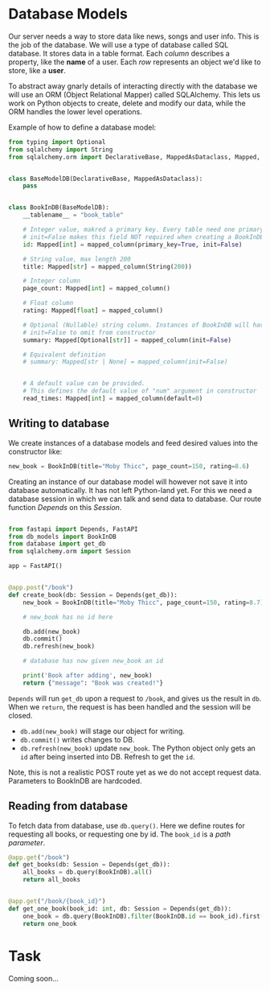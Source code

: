 # Database Models

Our server needs a way to store data like news, songs and user info. This is the job of the database. We will use a type of database called SQL database. It stores data in a table format. Each <em>column</em> describes a property, like the <b>name</b> of a user. Each <em>row</em> represents an object we'd like to store, like a <b>user</b>.

To abstract away gnarly details of interacting directly with the database we will use an ORM (Object Relational Mapper) called SQLAlchemy. This lets us work on Python objects to create, delete and modify our data, while the ORM handles the lower level operations.

Example of how to define a database model:

```py
from typing import Optional
from sqlalchemy import String
from sqlalchemy.orm import DeclarativeBase, MappedAsDataclass, Mapped, mapped_column


class BaseModelDB(DeclarativeBase, MappedAsDataclass):
    pass


class BookInDB(BaseModelDB):
    __tablename__ = "book_table"

    # Integer value, makred a primary key. Every table need one primary key column.
    # init=False makes this field NOT required when creating a BookInDB
    id: Mapped[int] = mapped_column(primary_key=True, init=False)

    # String value, max length 200
    title: Mapped[str] = mapped_column(String(200))

    # Integer column
    page_count: Mapped[int] = mapped_column()

    # Float column
    rating: Mapped[float] = mapped_column()

    # Optional (Nullable) string column. Instances of BookInDB will have a summary type of str or None
    # init=False to omit from constructor
    summary: Mapped[Optional[str]] = mapped_column(init=False)

    # Equivalent definition
    # summary: Mapped[str | None] = mapped_column(init=False)


    # A default value can be provided.
    # This defines the default value of "num" argument in constructor
    read_times: Mapped[int] = mapped_column(default=0)

```

## Writing to database

We create instances of a database models and feed desired values into the constructor like:

```py
new_book = BookInDB(title="Moby Thicc", page_count=150, rating=8.6)
```

Creating an instance of our database model will however not save it into database automatically. It has not left Python-land yet. For this we need a database session in which we can talk and send data to database. Our route function <em>Depends</em> on this <em>Session</em>.

```py

from fastapi import Depends, FastAPI
from db_models import BookInDB
from database import get_db
from sqlalchemy.orm import Session

app = FastAPI()


@app.post("/book")
def create_book(db: Session = Depends(get_db)):
    new_book = BookInDB(title="Moby Thicc", page_count=150, rating=8.7)

    # new_book has no id here

    db.add(new_book)
    db.commit()
    db.refresh(new_book)

    # database has now given new_book an id

    print('Book after adding', new_book)
    return {"message": "Book was created!"}

```

`Depends` will run `get_db` upon a request to `/book`, and gives us the result in `db`. When we `return`, the request is has been handled and the session will be closed.

- `db.add(new_book)` will stage our object for writing.
- `db.commit()` writes changes to DB.
- `db.refresh(new_book)` update `new_book`. The Python object only gets an `id` after being inserted into DB. Refresh to get the `id`.

Note, this is not a realistic POST route yet as we do not accept request data. Parameters to BookInDB are hardcoded.

## Reading from database

To fetch data from database, use `db.query()`. Here we define routes for requesting all books, or requesting one by id. The `book_id` is a <em>path parameter</em>.

```py
@app.get("/book")
def get_books(db: Session = Depends(get_db)):
    all_books = db.query(BookInDB).all()
    return all_books


@app.get("/book/{book_id}")
def get_one_book(book_id: int, db: Session = Depends(get_db)):
    one_book = db.query(BookInDB).filter(BookInDB.id == book_id).first()
    return one_book
```

# Task

Coming soon...
